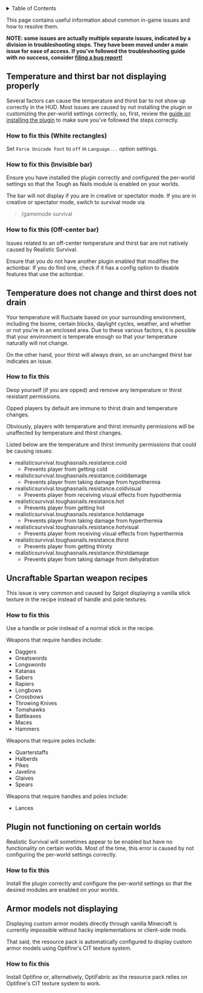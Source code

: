 <!-- START doctoc generated TOC please keep comment here to allow auto update -->
<!-- DON'T EDIT THIS SECTION, INSTEAD RE-RUN doctoc TO UPDATE -->
<details>
<summary>Table of Contents</summary>

- [Temperature and thirst bar not displaying properly](#temperature-and-thirst-bar-not-displaying-properly)
- [Temperature does not change and thirst does not drain](#temperature-does-not-change-and-thirst-does-not-drain)
- [Uncraftable Spartan weapon recipes](#uncraftable-spartan-weapon-recipes)
- [Plugin not functioning on certain worlds](#plugin-not-functioning-on-certain-worlds)
- [Armor models not displaying](#armor-models-not-displaying)

</details>
<!-- END doctoc generated TOC please keep comment here to allow auto update -->

This page contains useful information about common in-game issues and how to resolve them.<br>

**NOTE: some issues are actually multiple separate issues, indicated by a division in troubleshooting steps. They have been moved under a main issue for ease of access.
If you've followed the troubleshooting guide with no success, consider [filing a bug report!](https://github.com/ValMobile/RealisticSurvival/wiki/How-to-report-bugs)**

## Temperature and thirst bar not displaying properly
Several factors can cause the temperature and thirst bar to not show up correctly in the HUD. 
Most issues are caused by not installing the plugin or customizing the per-world settings correctly, 
so, first, review the [guide on installing the plugin](https://github.com/ValMobile/RealisticSurvival/wiki/Installing-Realistic-Survival) to make sure you've followed the steps correctly.

### How to fix this (White rectangles)
Set `Force Unicode Font` to `off` in `Language...` option settings.

### How to fix this (Invisible bar)
Ensure you have installed the plugin correctly and configured the per-world settings so that the Tough as Nails module is enabled on your worlds.

The bar will not display if you are in creative or spectator mode. If you are in creative or spectator mode, switch to survival mode via
>/gamemode survival

### How to fix this (Off-center bar)
Issues related to an off-center temperature and thirst bar are not natively caused by Realistic Survival.

Ensure that you do not have another plugin enabled that modifies the actionbar. 
If you do find one, check if it has a config option to disable features that use the actionbar.

## Temperature does not change and thirst does not drain
Your temperature will fluctuate based on your surrounding environment, including the biome, certain blocks, daylight cycles, weather, and whether or not you're in an enclosed area.
Due to these various factors, it is possible that your environment is temperate enough so that your temperature naturally will not change.

On the other hand, your thirst will always drain, so an unchanged thirst bar indicates an issue.

### How to fix this
Deop yourself (if you are opped) and remove any temperature or thirst resistant permissions.

Opped players by default are immune to thirst drain and temperature changes.

Obviously, players with temperature and thirst immunity permissions will be unaffected by temperature and thirst changes.

Listed below are the temperature and thirst immunity permissions that could be causing issues:
- realisticsurvival.toughasnails.resistance.cold
  - Prevents player from getting cold
- realisticsurvival.toughasnails.resistance.colddamage
  - Prevents player from taking damage from hypothermia
- realisticsurvival.toughasnails.resistance.coldvisual 
  - Prevents player from receiving visual effects from hypothermia
- realisticsurvival.toughasnails.resistance.hot 
  - Prevents player from getting hot
- realisticsurvival.toughasnails.resistance.hotdamage 
  - Prevents player from taking damage from hyperthermia
- realisticsurvival.toughasnails.resistance.hotvisual 
  - Prevents player from receiving visual effects from hyperthermia
- realisticsurvival.toughasnails.resistance.thirst 
  - Prevents player from getting thirsty
- realisticsurvival.toughasnails.resistance.thirstdamage 
  - Prevents player from taking damage from dehydration

## Uncraftable Spartan weapon recipes
This issue is very common and caused by Spigot displaying a vanilla stick texture in the recipe instead of handle and pole textures.

### How to fix this
Use a handle or pole instead of a normal stick in the recipe.

Weapons that require handles include:
- Daggers
- Greatswords
- Longswords
- Katanas
- Sabers
- Rapiers
- Longbows
- Crossbows
- Throwing Knives
- Tomahawks
- Battleaxes
- Maces
- Hammers

Weapons that require poles include:
- Quarterstaffs
- Halberds
- Pikes
- Javelins
- Glaives
- Spears

Weapons that require handles and poles include:
- Lances

## Plugin not functioning on certain worlds
Realistic Survival will sometimes appear to be enabled but have no functionality on certain worlds.
Most of the time, this error is caused by not configuring the per-world settings correctly.

### How to fix this
Install the plugin correctly and configure the per-world settings so that the desired modules are enabled on your worlds.

## Armor models not displaying
Displaying custom armor models directly through vanilla Minecraft is currently impossible without hacky implementations or client-side mods.

That said, the resource pack is automatically configured to display custom armor models using Optifine's CIT texture system.

### How to fix this
Install Optifine or, alternatively, OptiFabric as the resource pack relies on Optifine's CIT texture system to work.